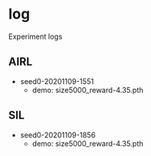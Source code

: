 # log

Experiment logs

## AIRL

- seed0-20201109-1551
    - demo: size5000_reward-4.35.pth

## SIL

- seed0-20201109-1856
    - demo: size5000_reward-4.35.pth